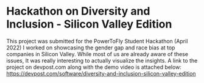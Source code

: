 # Hackathon on Diversity and Inclusion - Silicon Valley Edition
This project was submitted for the PowerToFly Student Hackathon (April 2022)
I worked on showcasing the gender gap and race bias at top companies in Silicon Valley. While most of us are already aware of these issues, It was really interesting to actually visualize the insights.
A link to the project on devpost.com along with the demo video is attached below: 
https://devpost.com/software/diversity-and-inclusion-silicon-valley-edition
